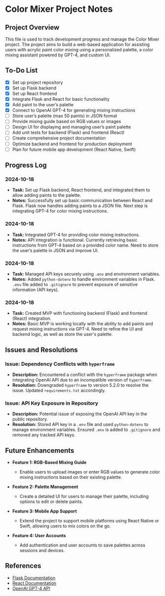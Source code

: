 # Color Mixer Project Notes

## Project Overview
This file is used to track development progress and manage the Color Mixer project. The project aims to build a web-based application for assisting users with acrylic paint color mixing using a personalized palette, a color mixing assistant powered by GPT-4, and custom UI.

## To-Do List
- [x] Set up project repository
- [x] Set up Flask backend
- [x] Set up React frontend
- [x] Integrate Flask and React for basic functionality
- [x] Add paint to the user’s palette
- [x] Connect to OpenAI GPT-4 for generating mixing instructions
- [ ] Store user’s palette (max 50 paints) in JSON format
- [ ] Provide mixing guide based on RGB values or images
- [ ] Design UI for displaying and managing user’s paint palette
- [ ] Add unit tests for backend (Flask) and frontend (React)
- [ ] Create comprehensive project documentation
- [ ] Optimize backend and frontend for production deployment
- [ ] Plan for future mobile app development (React Native, Swift)

## Progress Log

### 2024-10-18
- **Task:** Set up Flask backend, React frontend, and integrated them to allow adding paints to the palette.
- **Notes:** Successfully set up basic communication between React and Flask. Flask now handles adding paints to a JSON file. Next step is integrating GPT-4 for color mixing instructions.

### 2024-10-18
- **Task:** Integrated GPT-4 for providing color mixing instructions.
- **Notes:** API integration is functional. Currently retrieving basic instructions from GPT-4 based on a provided color name. Need to store the user’s palette in JSON and improve UI.

### 2024-10-18
- **Task:** Managed API keys securely using `.env` and environment variables.
- **Notes:** Added `python-dotenv` to handle environment variables in Flask. `.env` file added to `.gitignore` to prevent exposure of sensitive information (API keys).

### 2024-10-18
- **Task:** Created MVP with functioning backend (Flask) and frontend (React) integration.
- **Notes:** Basic MVP is working locally with the ability to add paints and request mixing instructions via GPT-4. Need to refine the UI and backend logic, as well as store the user's palette.

## Issues and Resolutions

### Issue: Dependency Conflicts with `hyperframe`
- **Description:** Encountered a conflict with the `hyperframe` package when integrating OpenAI API due to an incompatible version of `hyperframe`.
- **Resolution:** Downgraded `hyperframe` to version 5.2.0 to resolve the issue. Updated `requirements.txt` accordingly.

### Issue: API Key Exposure in Repository
- **Description:** Potential issue of exposing the OpenAI API key in the public repository.
- **Resolution:** Stored API key in a `.env` file and used `python-dotenv` to manage environment variables. Ensured `.env` is added to `.gitignore` and removed any tracked API keys.

## Future Enhancements
- **Feature 1: RGB-Based Mixing Guide**
  - Enable users to upload images or enter RGB values to generate color mixing instructions based on their existing palette.
  
- **Feature 2: Palette Management**
  - Create a detailed UI for users to manage their palette, including options to edit or delete paints.

- **Feature 3: Mobile App Support**
  - Extend the project to support mobile platforms using React Native or Swift, allowing users to mix colors on the go.

- **Feature 4: User Accounts**
  - Add authentication and user accounts to save palettes across sessions and devices.

## References
- [Flask Documentation](https://flask.palletsprojects.com/en/2.0.x/)
- [React Documentation](https://reactjs.org/docs/getting-started.html)
- [OpenAI GPT-4 API](https://platform.openai.com/docs/)
